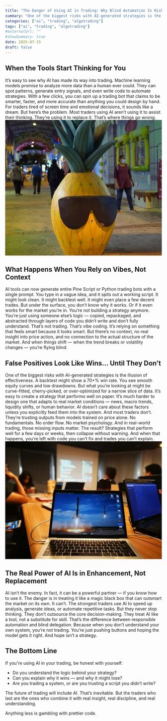 ```yaml
---
title: "The Danger of Using AI in Trading: Why Blind Automation Is Riskier Than You Think"
summary: "One of the biggest risks with AI-generated strategies is the illusion of effectiveness."
categories: ["ai", "trading", "algotrading"]
tags: ["ai", "trading", "algotrading"]
#externalUrl: ""
#showSummary: true
date: 2025-07-15
draft: false
---
```

## When the Tools Start Thinking for You
It’s easy to see why AI has made its way into trading.
Machine learning models promise to analyze more data than a human ever could. They can spot patterns, generate entry signals, and even write code to automate strategies. With a few clicks, you can spin up a trading bot that claims to be smarter, faster, and more accurate than anything you could design by hand.
For traders tired of screen time and emotional decisions, it sounds like a dream.
But here’s the problem.
Most traders using AI aren’t using it to assist their thinking. They’re using it to replace it.
That’s where things go wrong.
![landscape](cover.jpg "Photos by nenjo")
## What Happens When You Rely on Vibes, Not Context
AI tools can now generate entire Pine Script or Python trading bots with a single prompt. You type in a vague idea, and it spits out a working script.
It might look clean. It might backtest well. It might even place a few decent trades.
But under the surface, you don’t know why it works. Or if it even works for the market you’re in.
You’re not building a strategy anymore. You’re just using someone else’s logic — copied, repackaged, and abstracted through layers of code you didn’t write and don’t fully understand.
That’s not trading. That’s vibe coding.
It’s relying on something that feels smart because it looks smart. But there’s no context, no real insight into price action, and no connection to the actual structure of the market.
And when things shift — when the trend breaks or volatility changes — you’re flying blind.
## False Positives Look Like Wins… Until They Don’t
One of the biggest risks with AI-generated strategies is the illusion of effectiveness.
A backtest might show a 70+% win rate. You see smooth equity curves and low drawdowns. But what you’re looking at might be curve-fitted, cherry-picked, or over-optimized for a narrow slice of data.
It’s easy to create a strategy that performs well on paper. It’s much harder to design one that adapts to real market conditions — news, macro trends, liquidity shifts, or human behavior.
AI doesn’t care about these factors unless you explicitly feed them into the system. And most traders don’t.
They’re trusting outputs from models trained on price alone. No fundamentals. No order flow. No market psychology.
And in real-world trading, those missing inputs matter.
The result? Strategies that perform well for a few days or weeks, then collapse without warning. And when that happens, you’re left with code you can’t fix and trades you can’t explain.
![landscape](laptop.jpg "Photos by nenjo")
## The Real Power of AI Is in Enhancement, Not Replacement
AI isn’t the enemy. In fact, it can be a powerful partner — if you know how to use it.
The danger is in treating it like a magic black box that can outsmart the market on its own. It can’t.
The strongest traders use AI to speed up analysis, generate ideas, or automate repetitive tasks. But they never stop thinking. They don’t outsource the core decision-making. They treat AI like a tool, not a substitute for skill.
That’s the difference between responsible automation and blind delegation.
Because when you don’t understand your own system, you’re not trading. You’re just pushing buttons and hoping the model gets it right.
And hope isn’t a strategy.
## The Bottom Line
If you're using AI in your trading, be honest with yourself:
- Do you understand the logic behind your strategy?
- Can you explain why it wins — and why it might lose?
- Are you trading a system, or are you trusting a script you didn’t write?

The future of trading will include AI. That’s inevitable. But the traders who last are the ones who combine it with real insight, real discipline, and real understanding.

Anything less is gambling with prettier code.
